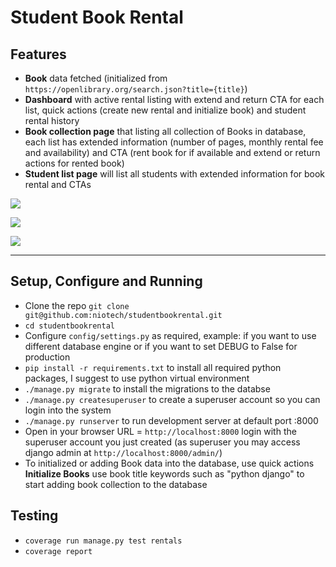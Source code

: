 # Student Book Rental

## Features
* **Book** data fetched (initialized from `https://openlibrary.org/search.json?title={title}`)
* **Dashboard** with active rental listing with extend and return CTA for each list, quick actions (create new rental and initialize book) and student rental history
* **Book collection page** that listing all collection of Books in database, each list  has extended information (number of pages, monthly rental fee and availability) and CTA (rent book for if available and extend or return actions for rented book)
* **Student list page** will list all students with extended information for book rental and CTAs

![](https://medusadjango.s3.us-east-1.amazonaws.com/Screenshot+2024-11-21+at+11.54.40.png)

![](https://medusadjango.s3.us-east-1.amazonaws.com/Screenshot+2024-11-21+at+11.55.14.png)

![](https://medusadjango.s3.us-east-1.amazonaws.com/Screenshot+2024-11-21+at+11.55.31.png)

---

## Setup, Configure and Running
* Clone the repo `git clone git@github.com:niotech/studentbookrental.git`
* `cd studentbookrental`
* Configure `config/settings.py` as required, example: if you want to use different database engine or if you want to set DEBUG to False for production
* `pip install -r requirements.txt` to install all required python packages, I suggest to use python virtual environment
* `./manage.py migrate` to install the migrations to the databse
* `./manage.py createsuperuser` to create a superuser account so you can login into the system
* `./manage.py runserver` to run development server at default port :8000
* Open in your browser URL = `http://localhost:8000` login with the superuser account you just created (as superuser you may access django admin at `http://localhost:8000/admin/`)
* To initialized or adding Book data into the database, use quick actions **Initialize Books** use book title keywords such as "python django" to start adding book collection to the database

## Testing
* `coverage run manage.py test rentals`
* `coverage report`